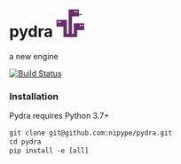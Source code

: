 # pydra <img src="pydra_logo.png" width="50">
a new engine

[![Build Status](https://travis-ci.org/nipype/pydra.svg?branch=master)](https://travis-ci.org/nipype/pydra)


### Installation

Pydra requires Python 3.7+

```
git clone git@github.com:nipype/pydra.git
cd pydra
pip install -e [all]
```

